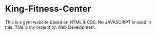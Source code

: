 # King-Fitness-Center
This is a gym website based on HTML &amp; CSS. No JAVASCRIPT is used in this. This is my project on Web Development. 
